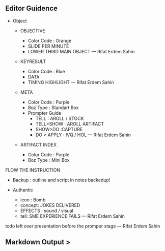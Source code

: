 ## Editor Guidence
- Object
    - OBJECTIVE
        - Color Code : Orange
        - SLIDE PER MINUTE
        - LOWER THIRD MAIN OBJECT — Rifat Erdem Sahin

    - KEYRESULT
        - Color Code : Blue
        - DATA
        - TIMING HIGHLIGHT — Rifat Erdem Sahin

    - META 
        - Color Code : Purple
        - Boz Type : Standart Box
        - Prompter Guide 
            - TELL : AROLL / STOCK
            - TELL>SHOW : AROLL ARTIFACT
            - SHOW>DO :CAPTURE
            - DO > APPLY : IVQ / HOL — Rifat Erdem Sahin
    - ARTIFACT INDEX
        - Color Code : Purple
        - Boz Type : Mini Box

FLOW THE INSTRUCTION

- Backup : outline and script in notes backedup!

- Authentic
    - icon : Bomb
    - concept: JOKES DELIVERED
    - EFFECTS : sound / visual
    - tell: SME EXPERIENCE FAILS — Rifat Erdem Sahin

todo left over presentation before the promper stage — Rifat Erdem Sahin

## Markdown Output >
